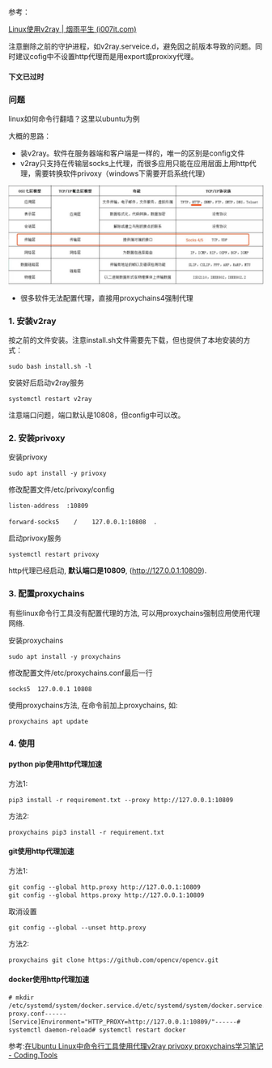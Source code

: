 参考：

[Linux使用v2ray | 烟雨平生 (i007it.com)](https://i007it.com/2022/06/14/Linux使用v2ray/)

注意删除之前的守护进程，如v2ray.serveice.d，避免因之前版本导致的问题。同时建议cofig中不设置http代理而是用export或proxixy代理。

#### 下文已过时

### 问题

linux如何命令行翻墙？这里以ubuntu为例

大概的思路：

- 装v2ray。软件在服务器端和客户端是一样的，唯一的区别是config文件
- v2ray只支持在传输层socks上代理，而很多应用只能在应用层面上用http代理，需要转换软件privoxy（windows下需要开启系统代理）

![img](../imags/anonymous-transparent-the-difference-between-http-ssl-socks-proxy-01.jpg)

- 很多软件无法配置代理，直接用proxychains4强制代理

### 1. 安装v2ray

按之前的文件安装。注意install.sh文件需要先下载，但也提供了本地安装的方式：

```shell
sudo bash install.sh -l
```

安装好后启动v2ray服务

```shell
systemctl restart v2ray
```

注意端口问题，端口默认是10808，但config中可以改。

### 2. 安装privoxy

安装privoxy

```shell
sudo apt install -y privoxy
```

修改配置文件/etc/privoxy/config

```
listen-address  :10809 

forward-socks5    /    127.0.0.1:10808  .
```

启动privoxy服务

```shell
systemctl restart privoxy
```

http代理已经启动, **默认端口是10809**, (http://127.0.0.1:10809).



### 3. 配置proxychains

有些linux命令行工具没有配置代理的方法, 可以用proxychains强制应用使用代理网络.

安装proxychains

```
sudo apt install -y proxychains
```

修改配置文件/etc/proxychains.conf最后一行

```
socks5  127.0.0.1 10808
```

使用proxychains方法, 在命令前加上proxychains, 如:

```
proxychains apt update
```



### 4. 使用

#### python pip使用http代理加速



方法1:

```
pip3 install -r requirement.txt --proxy http://127.0.0.1:10809
```

方法2:

```
proxychains pip3 install -r requirement.txt
```

#### git使用http代理加速



方法1:

```
git config --global http.proxy http://127.0.0.1:10809
git config --global https.proxy http://127.0.0.1:10809
```

取消设置

```
git config --global --unset http.proxy
```

方法2:

```
proxychains git clone https://github.com/opencv/opencv.git
```

#### docker使用http代理加速



```
# mkdir /etc/systemd/system/docker.service.d/etc/systemd/system/docker.service.d/http-proxy.conf------[Service]Environment="HTTP_PROXY=http://127.0.0.1:10809/"------# systemctl daemon-reload# systemctl restart docker
```



参考:[在Ubuntu Linux中命令行工具使用代理v2ray privoxy proxychains学习笔记 - Coding.Tools](https://coding.tools/cn/blog/using-proxy-in-linux-ubuntu-with-v2ray-privoxy-proxychains)

